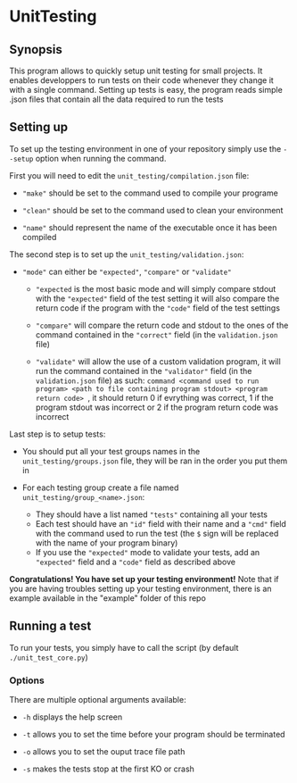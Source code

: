 
# UnitTesting

## Synopsis
This program allows to quickly setup unit testing for small projects. 
It enables developpers to run tests on their code whenever they change it with a single command.
Setting up tests is easy, the program reads simple .json files that contain all the data required to run the tests

## Setting up
To set up the testing environment in one of your repository simply use the `--setup` option when running the command.

First you will need to edit the `unit_testing/compilation.json` file:

- `"make"` should be set to the command used to compile your programe

- `"clean"` should be set to the command used to clean your environment

- `"name"` should represent the name of the executable once it has been compiled

The second step is to set up the `unit_testing/validation.json`:

- `"mode"` can either be `"expected"`, `"compare"` or `"validate"`

  * `"expected` is the most basic mode and will simply compare stdout with the `"expected"` field of the test setting
    it will also compare the return code if the program with the `"code"` field of the test settings

  * `"compare"` will compare the return code and stdout to the ones of the command contained in the `"correct"` field
    (in the `validation.json` file)

  * `"validate"` will allow the use of a custom validation program, it will run the command contained in the `"validator"` field
    (in the `validation.json` file) as such: `command <command used to run program> <path to file containing program stdout> <program return code> `,
    it should return 0 if evrything was correct, 1 if the program stdout was incorrect or 2 if the program return code was incorrect

Last step is to setup tests:

- You should put all your test groups names in the `unit_testing/groups.json` file, they will be ran in the order you put them in

- For each testing group create a file named `unit_testing/group_<name>.json`:
  * They should have a list named `"tests"` containing all your tests
  * Each test should have an `"id"` field with their name and a `"cmd"` field with the command used to run the test
  (the `$` sign will be replaced with the name of your program binary)
  * If you use the `"expected"` mode to validate your tests, add an `"expected"` field and a `"code"` field as described above

**Congratulations! You have set up your testing environment!**
Note that if you are having troubles setting up your testing environment, there is an example available in the "example" folder of this repo

## Running a test

To run your tests, you simply have to call the script (by default `./unit_test_core.py`)

### Options

There are multiple optional arguments available:

- `-h` displays the help screen

- `-t` allows you to set the time before your program should be terminated 

- `-o` allows you to set the ouput trace file path

- `-s` makes the tests stop at the first KO or crash
